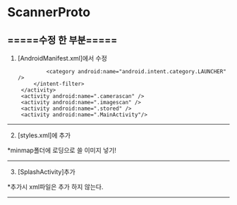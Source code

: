 # ScannerProto

=====수정 한 부분=====
-----------------------------------------------------------------------------------

1. [AndroidManifest.xml]에서 수정
<activity
            android:name=".SplashActivity"
            android:screenOrientation="fullSensor"
            android:theme="@style/SplashTheme">
            <intent-filter>
                <action android:name="android.intent.action.MAIN" />

                <category android:name="android.intent.category.LAUNCHER" />
            </intent-filter>
        </activity>
        <activity android:name=".camerascan" />
        <activity android:name=".imagescan" />
        <activity android:name=".stored" />
        <activity android:name=".MainActivity"/>
        
-----------------------------------------------------------------------------------

2. [styles.xml]에 추가
<style name="SplashTheme" parent="Theme.AppCompat.NoActionBar">
        <item name="android:windowBackground">@mipmap/splash</item>
</style>
*minmap폴더에 로딩으로 쓸 이미지 넣기!

-----------------------------------------------------------------------------------

3. [SplashActivity]추가

  *추가시 xml파일은 추가 하지 않는다.
  
  -----------------------------------------------------------------------------------




